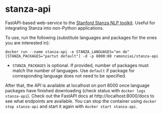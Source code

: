 # stanza-api
FastAPI-based web-service to the [Stanford Stanza NLP toolkit](https://github.com/stanfordnlp/stanza). Useful for integrating Stanza into non-Python applications.

To use, run the following (substitute languages and packages for the ones you are interested in):

`docker run --name stanza-api -e STANZA_LANGUAGES="en de" [STANZA_PACKAGES="partut default"] -d -p 8000:80 ramonziai/stanza-api`

- `STANZA_PACKAGES` is optional. If provided, number of packages must match the number of languages. Use `default` if package for corresponding language does not need to be 
specified.

After that, the API is available at localhost on port 8000 once language packages have finished downloading (check status with `docker logs stanza-api`). Check out the FastAPI docs at 
http://localhost:8000/docs to see what endpoints are available. You can stop the container using `docker stop stanza-api` and start it again with `docker start stanza-api`.
